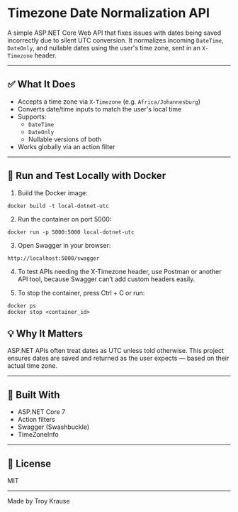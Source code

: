 
# Timezone Date Normalization API

A simple ASP.NET Core Web API that fixes issues with dates being saved incorrectly due to silent UTC conversion. It normalizes incoming `DateTime`, `DateOnly`, and nullable dates using the user's time zone, sent in an `X-Timezone` header.

---

## ✅ What It Does

- Accepts a time zone via `X-Timezone` (e.g. `Africa/Johannesburg`)
- Converts date/time inputs to match the user's local time
- Supports:
  - `DateTime`
  - `DateOnly`
  - Nullable versions of both
- Works globally via an action filter

---

## 🚀 Run and Test Locally with Docker

1. Build the Docker image:

```
docker build -t local-dotnet-utc
```
2. Run the container on port 5000:
```
docker run -p 5000:5000 local-dotnet-utc
```

3. Open Swagger in your browser:
```
http://localhost:5000/swagger
```

4. To test APIs needing the X-Timezone header, use Postman or another API tool, because Swagger can’t add custom headers easily.

5. To stop the container, press Ctrl + C or run:
```
docker ps
docker stop <container_id>
```

## 💡 Why It Matters

ASP.NET APIs often treat dates as UTC unless told otherwise. This project ensures dates are saved and returned as the user expects — based on their actual time zone.

---

## 🧱 Built With

* ASP.NET Core 7
* Action filters
* Swagger (Swashbuckle)
* TimeZoneInfo

---

## 📄 License
MIT

---
Made by Troy Krause
